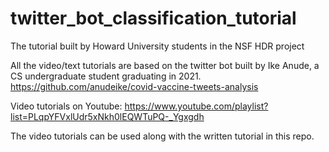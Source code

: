 # twitter_bot_classification_tutorial
The tutorial built by Howard University students in the NSF HDR project

All the video/text tutorials are based on the twitter bot built by Ike Anude, a CS undergraduate student graduating in 2021.
https://github.com/anudeike/covid-vaccine-tweets-analysis

Video tutorials on Youtube:
https://www.youtube.com/playlist?list=PLqpYFVxlUdr5xNkh0lEQWTuPQ-_Ygxgdh

The video tutorials can be used along with the written tutorial in this repo.

